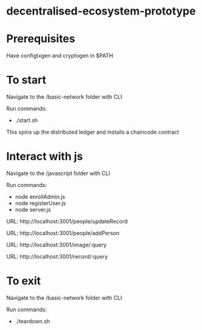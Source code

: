 # decentralised-ecosystem-prototype

<body>

<h1>Prerequisites</h1>
<p>Have configtxgen and cryptogen in $PATH</p>

<h1>To start</h1>
<p>Navigate to the /basic-network folder with CLI</p>
  <p>Run commands:</p>
    <ul>
        <li>./start.sh</li>
    </ul>
   <p>This spins up the distributed ledger and installs a chaincode contract</p>
<h1>Interact with js</h1>
<p>Navigate to the /javascript folder with CLI</p>
<p>Run commands:</p>
    <ul>
        <li>node enrollAdmin.js</li>
        <li>node registerUser.js</li>
        <li>node server.js</li>
    </ul>
<p>URL: http://localhost:3001/people/updateRecord</p>
<p>URL: http://localhost:3001/people/addPerson</p>
<p>URL: http://localhost:3001/image/:query</p>
<p>URL: http://localhost:3001/record/:query</p>
<h1>To exit</h1>
<p>Navigate to the /basic-network folder with CLI</p>
  <p>Run commands:</p>
    <ul>
        <li>./teardown.sh</li>
    </ul>
</body>

